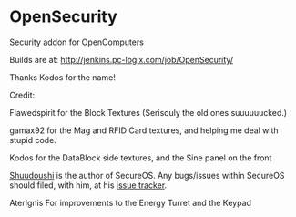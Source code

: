 OpenSecurity
============

Security addon for OpenComputers

Builds are at: http://jenkins.pc-logix.com/job/OpenSecurity/

Thanks Kodos for the name!


Credit:

Flawedspirit for the Block Textures (Serisouly the old ones suuuuuucked.)

gamax92 for the Mag and RFID Card textures, and helping me deal with stupid code.

Kodos for the DataBlock side textures, and the Sine panel on the front

[Shuudoushi](https://github.com/Shuudoushi) is the author of SecureOS. Any bugs/issues within SecureOS should filed, with him, at his [issue tracker](https://github.com/Shuudoushi/SecureOS/issues).

AterIgnis For improvements to the Energy Turret and the Keypad
